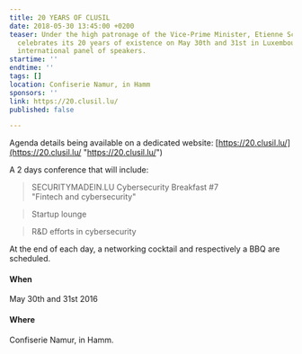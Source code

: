 ```yaml
---
title: 20 YEARS OF CLUSIL
date: 2018-05-30 13:45:00 +0200
teaser: Under the high patronage of the Vice-Prime Minister, Etienne Schneider, CLUSIL,
  celebrates its 20 years of existence on May 30th and 31st in Luxembourg with an
  international panel of speakers.
startime: ''
endtime: ''
tags: []
location: Confiserie Namur, in Hamm
sponsors: ''
link: https://20.clusil.lu/
published: false

---
```

Agenda details being available on a dedicated website: [https://20.clusil.lu/](https://20.clusil.lu/ "https://20.clusil.lu/")

A 2 days conference that will include:

> SECURITYMADEIN.LU Cybersecurity Breakfast #7  
> "Fintech and cybersecurity"

> Startup lounge

> R&D efforts in cybersecurity

At the end of each day, a networking cocktail and respectively a BBQ are scheduled.

#### When

May 30th and 31st 2016

#### Where

Confiserie Namur, in Hamm.